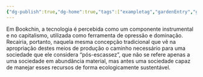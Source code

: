 ```yaml
---
{"dg-publish":true,"dg-home":true,"tags":["exampletag","gardenEntry","gardenEntry","gardenEntry","gardenEntry","gardenEntry","gardenEntry","gardenEntry","gardenEntry","gardenEntry","gardenEntry"],"permalink":"/jardins/","dgPassFrontmatter":true,"noteIcon":""}
---
```


Em Bookchin, a tecnologia é percebida como um componente instrumental e no capitalismo, utilizada como ferramenta de opressão e dominação. Recairia, portanto, naquela mesma concepção tradicional que vê na apropriação destes meios de produção o caminho necessário para uma sociedade que ele considera “pós-escassez”, que não se refere apenas a uma sociedade em abundância material, mas antes uma sociedade capaz de manejar esses recursos de forma ecologicamente sustentável.